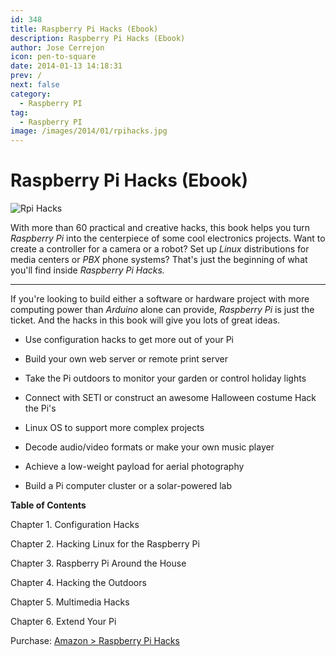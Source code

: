 ```yaml
---
id: 348
title: Raspberry Pi Hacks (Ebook)
description: Raspberry Pi Hacks (Ebook)
author: Jose Cerrejon
icon: pen-to-square
date: 2014-01-13 14:18:31
prev: /
next: false
category:
  - Raspberry PI
tag:
  - Raspberry PI
image: /images/2014/01/rpihacks.jpg
---
```


# Raspberry Pi Hacks (Ebook)

![Rpi Hacks](/images/2014/01/rpihacks.jpg)

With more than 60 practical and creative hacks, this book helps you turn *Raspberry Pi* into the centerpiece of some cool electronics projects. Want to create a controller for a camera or a robot? Set up *Linux* distributions for media centers or *PBX* phone systems? That's just the beginning of what you'll find inside *Raspberry Pi Hacks.* 

- - -
If you're looking to build either a software or hardware project with more computing power than *Arduino* alone can provide, *Raspberry Pi* is just the ticket. And the hacks in this book will give you lots of great ideas.

* Use configuration hacks to get more out of your Pi

* Build your own web server or remote print server 

* Take the Pi outdoors to monitor your garden or control holiday lights
 
* Connect with SETI or construct an awesome Halloween costume Hack the Pi's

* Linux OS to support more complex projects 

* Decode audio/video formats or make your own music player

* Achieve a low-weight payload for aerial photography 

* Build a Pi computer cluster or a solar-powered lab 

**Table of Contents**

Chapter 1. Configuration Hacks

Chapter 2. Hacking Linux for the Raspberry Pi

Chapter 3. Raspberry Pi Around the House 

Chapter 4. Hacking the Outdoors

Chapter 5. Multimedia Hacks

Chapter 6. Extend Your Pi

Purchase: [Amazon > Raspberry Pi Hacks](http://www.amazon.com/Raspberry-Pi-Hacks-Inexpensive-Computer/dp/1449362346)